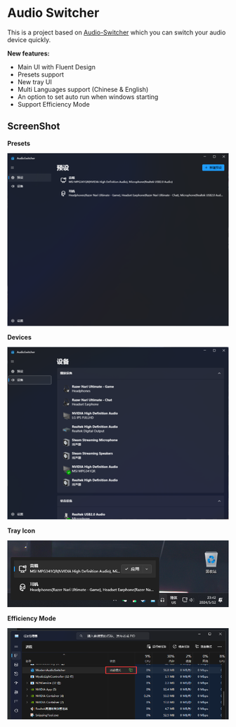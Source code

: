 Audio Switcher
==============

This is a project based on [Audio-Switcher](https://github.com/davkean/audio-switcher) which you can switch your audio device quickly.

**New features:**

- Main UI with Fluent Design
- Presets support
- New tray UI
- Multi Languages support (Chinese & English)
- An option to set auto run when windows starting
- Support Efficiency Mode

## ScreenShot

**Presets**

![ScreenShot](resources/AudioSwitcher.png)

**Devices**

![image-20240512234216310](resources/AudioSwitcher2.png)

**Tray Icon**

![image-20240512234305165](resources/AudioSwitcher3.png)

**Efficiency Mode**

![image-20240512235557198](resources/AudioSwitcher4.png)
